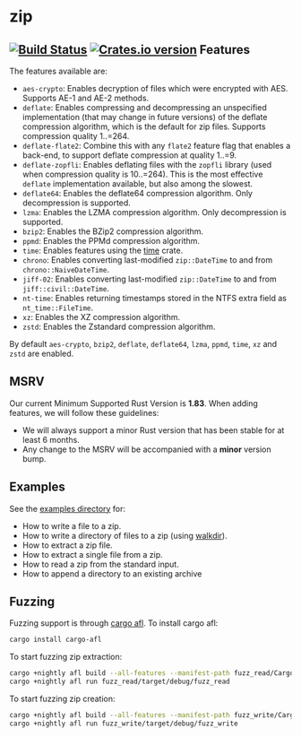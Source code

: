 zip
========

[![Build Status](https://github.com/zip-rs/zip2/actions/workflows/ci.yaml/badge.svg)](https://github.com/zip-rs/zip2/actions?query=branch%3Amaster+workflow%3ACI)
[![Crates.io version](https://img.shields.io/crates/v/zip.svg)](https://crates.io/crates/zip)
Features
--------

The features available are:

* `aes-crypto`: Enables decryption of files which were encrypted with AES. Supports AE-1 and AE-2 methods.
* `deflate`: Enables compressing and decompressing an unspecified implementation (that may change in future versions) of
  the deflate compression algorithm, which is the default for zip files. Supports compression quality 1..=264.
* `deflate-flate2`: Combine this with any `flate2` feature flag that enables a back-end, to support deflate compression
  at quality 1..=9.
* `deflate-zopfli`: Enables deflating files with the `zopfli` library (used when compression quality is 10..=264). This
  is the most effective `deflate` implementation available, but also among the slowest.
* `deflate64`: Enables the deflate64 compression algorithm. Only decompression is supported.
* `lzma`: Enables the LZMA compression algorithm. Only decompression is supported.
* `bzip2`: Enables the BZip2 compression algorithm.
* `ppmd`: Enables the PPMd compression algorithm.
* `time`: Enables features using the [time](https://github.com/rust-lang-deprecated/time) crate.
* `chrono`: Enables converting last-modified `zip::DateTime` to and from `chrono::NaiveDateTime`.
* `jiff-02`: Enables converting last-modified `zip::DateTime` to and from `jiff::civil::DateTime`.
* `nt-time`: Enables returning timestamps stored in the NTFS extra field as `nt_time::FileTime`.
* `xz`: Enables the XZ compression algorithm.
* `zstd`: Enables the Zstandard compression algorithm.

By default `aes-crypto`, `bzip2`, `deflate`, `deflate64`, `lzma`, `ppmd`, `time`, `xz` and `zstd` are enabled.

MSRV
----

Our current Minimum Supported Rust Version is **1.83**. When adding features,
we will follow these guidelines:

- We will always support a minor Rust version that has been stable for at least 6 months.
- Any change to the MSRV will be accompanied with a **minor** version bump.

Examples
--------

See the [examples directory](examples) for:

* How to write a file to a zip.
* How to write a directory of files to a zip (using [walkdir](https://github.com/BurntSushi/walkdir)).
* How to extract a zip file.
* How to extract a single file from a zip.
* How to read a zip from the standard input.
* How to append a directory to an existing archive

Fuzzing
-------

Fuzzing support is through [cargo afl](https://rust-fuzz.github.io/book/afl.html). To install cargo afl:

```bash
cargo install cargo-afl
```

To start fuzzing zip extraction:

```bash
cargo +nightly afl build --all-features --manifest-path fuzz_read/Cargo.toml
cargo +nightly afl run fuzz_read/target/debug/fuzz_read
```

To start fuzzing zip creation:

```bash
cargo +nightly afl build --all-features --manifest-path fuzz_write/Cargo.toml
cargo +nightly afl run fuzz_write/target/debug/fuzz_write
```
